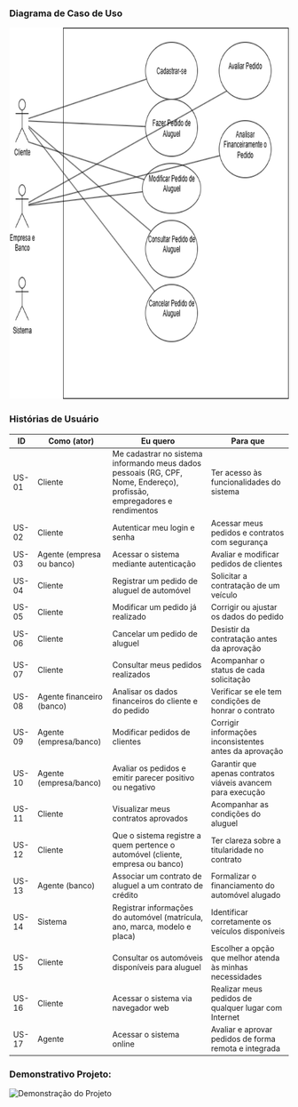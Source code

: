### Diagrama de Caso de Uso

<img width="662" height="668" alt="image" src="https://github.com/viniciusmazzoli/Sistema-de-Aluguel-de-Carros/blob/main/diagramas/DiagramaDeCasoDeUso2.png" />


### Histórias de Usuário

| ID    | Como (ator)                  | Eu quero                                                                                   | Para que                                                                                         |
|-------|------------------------------|--------------------------------------------------------------------------------------------|--------------------------------------------------------------------------------------------------|
| US-01 | Cliente                      | Me cadastrar no sistema informando meus dados pessoais (RG, CPF, Nome, Endereço), profissão, empregadores e rendimentos | Ter acesso às funcionalidades do sistema                                                         |
| US-02 | Cliente                      | Autenticar meu login e senha                                                               | Acessar meus pedidos e contratos com segurança                                                   |
| US-03 | Agente (empresa ou banco)    | Acessar o sistema mediante autenticação                                                    | Avaliar e modificar pedidos de clientes                                                          |
| US-04 | Cliente                      | Registrar um pedido de aluguel de automóvel                                                | Solicitar a contratação de um veículo                                                            |
| US-05 | Cliente                      | Modificar um pedido já realizado                                                           | Corrigir ou ajustar os dados do pedido                                                           |
| US-06 | Cliente                      | Cancelar um pedido de aluguel                                                              | Desistir da contratação antes da aprovação                                                       |
| US-07 | Cliente                      | Consultar meus pedidos realizados                                                          | Acompanhar o status de cada solicitação                                                          |
| US-08 | Agente financeiro (banco)    | Analisar os dados financeiros do cliente e do pedido                                       | Verificar se ele tem condições de honrar o contrato                                               |
| US-09 | Agente (empresa/banco)       | Modificar pedidos de clientes                                                              | Corrigir informações inconsistentes antes da aprovação                                            |
| US-10 | Agente (empresa/banco)       | Avaliar os pedidos e emitir parecer positivo ou negativo                                   | Garantir que apenas contratos viáveis avancem para execução                                       |
| US-11 | Cliente                      | Visualizar meus contratos aprovados                                                        | Acompanhar as condições do aluguel                                                               |
| US-12 | Cliente                      | Que o sistema registre a quem pertence o automóvel (cliente, empresa ou banco)             | Ter clareza sobre a titularidade no contrato                                                      |
| US-13 | Agente (banco)               | Associar um contrato de aluguel a um contrato de crédito                                   | Formalizar o financiamento do automóvel alugado                                                  |
| US-14 | Sistema                      | Registrar informações do automóvel (matrícula, ano, marca, modelo e placa)                 | Identificar corretamente os veículos disponíveis                                                  |
| US-15 | Cliente                      | Consultar os automóveis disponíveis para aluguel                                           | Escolher a opção que melhor atenda às minhas necessidades                                         |
| US-16 | Cliente                      | Acessar o sistema via navegador web                                                        | Realizar meus pedidos de qualquer lugar com Internet                                              |
| US-17 | Agente                       | Acessar o sistema online                                                                   | Avaliar e aprovar pedidos de forma remota e integrada                                             |


### Demonstrativo Projeto:
![Demonstração do Projeto](Sistema-de-Aluguel-de-Carros/VideoProjeto/VideoExecucaoProjetoGif.gif)
